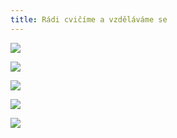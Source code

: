 ```yaml
---
title: Rádi cvičíme a vzděláváme se
---
```

![](/images/uploads/dosp_web.jpg)

![](/images/uploads/konverzace_aj.jpg)

![](/images/uploads/prvni_pomoc.jpg)

![](/images/uploads/baner_hormonalka-1-.jpg)

![](/images/uploads/baner_francouzstina.jpg)